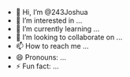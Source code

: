 - 👋 Hi, I’m @243Joshua
- 👀 I’m interested in ...
- 🌱 I’m currently learning ...
- 💞️ I’m looking to collaborate on ...
- 📫 How to reach me ...
- 😄 Pronouns: ...
- ⚡ Fun fact: ...

<!---
243Joshua/243Joshua is a ✨ special ✨ repository because its `README.md` (this file) appears on your GitHub profile.
You can click the Preview link to take a look at your changes.
--->
